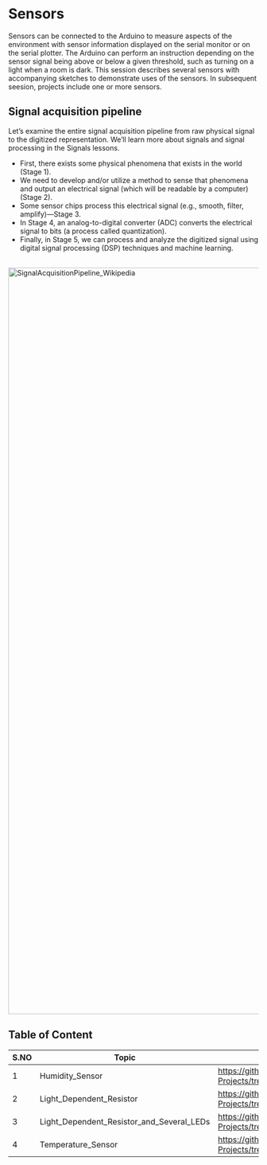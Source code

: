 # Sensors
Sensors can be connected to the Arduino to measure aspects of the environment with sensor information displayed on the serial monitor or on the serial plotter. The Arduino can perform an instruction depending 
on the sensor signal being above or below a given threshold, such as turning on a light when a room is dark. This session describes several sensors with accompanying sketches to demonstrate uses of the sensors. 
In subsequent seesion, projects include one or more sensors.

## Signal acquisition pipeline
Let’s examine the entire signal acquisition pipeline from raw physical signal to the digitized representation. We’ll learn more about signals and signal processing in the Signals lessons.
<br>
- First, there exists some physical phenomena that exists in the world (Stage 1).
- We need to develop and/or utilize a method to sense that phenomena and output an electrical signal (which will be readable by a computer) (Stage 2).
- Some sensor chips process this electrical signal (e.g., smooth, filter, amplify)—Stage 3.
- In Stage 4, an analog-to-digital converter (ADC) converts the electrical signal to bits (a process called quantization).
- Finally, in Stage 5, we can process and analyze the digitized signal using digital signal processing (DSP) techniques and machine learning.
<br>

<img width="1500" alt="SignalAcquisitionPipeline_Wikipedia" src="https://github.com/Ahtisham-Hussain/Chap01/assets/154002517/1a35924f-229c-4a14-9dc9-f8c206a2718a">

## Table of Content

| S.NO | Topic | Project Description |
|-|-|-|
| 1 | Humidity_Sensor | https://github.com/Ahtisham-Hussain/Arduino-Projects/tree/main/Sensors/Humidity_Sensor |
| 2 | Light_Dependent_Resistor | https://github.com/Ahtisham-Hussain/Arduino-Projects/tree/main/Sensors/Light_Dependent_Resistor |
| 3 | Light_Dependent_Resistor_and_Several_LEDs | https://github.com/Ahtisham-Hussain/Arduino-Projects/tree/main/Sensors/Light_Dependent_Resistor_and_Several_LEDs |
| 4 | Temperature_Sensor | https://github.com/Ahtisham-Hussain/Arduino-Projects/tree/main/Sensors/Temperature_Sensor |